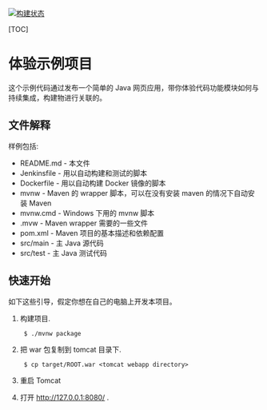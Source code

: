 [![构建状态](/badges/photo_web/build.svg)](/p/photo_web/ci/job)

[TOC]

# 体验示例项目

这个示例代码通过发布一个简单的 Java 网页应用，带你体验代码功能模块如何与持续集成，构建物进行关联的。

文件解释
-----------

样例包括:

* README.md - 本文件
* Jenkinsfile - 用以自动构建和测试的脚本
* Dockerfile - 用以自动构建 Docker 镜像的脚本
* mvnw - Maven 的 wrapper 脚本，可以在没有安装 maven 的情况下自动安装 Maven
* mvnw.cmd - Windows 下用的 mvnw 脚本
* .mvw - Maven wrapper 需要的一些文件
* pom.xml - Maven 项目的基本描述和依赖配置
* src/main - 主 Java 源代码
* src/test - 主 Java 测试代码

快速开始
---------------

如下这些引导，假定你想在自己的电脑上开发本项目。

1. 构建项目.

        $ ./mvnw package

2. 把 war 包复制到 tomcat 目录下.

        $ cp target/ROOT.war <tomcat webapp directory>

4. 重启 Tomcat

5. 打开 http://127.0.0.1:8080/ .
